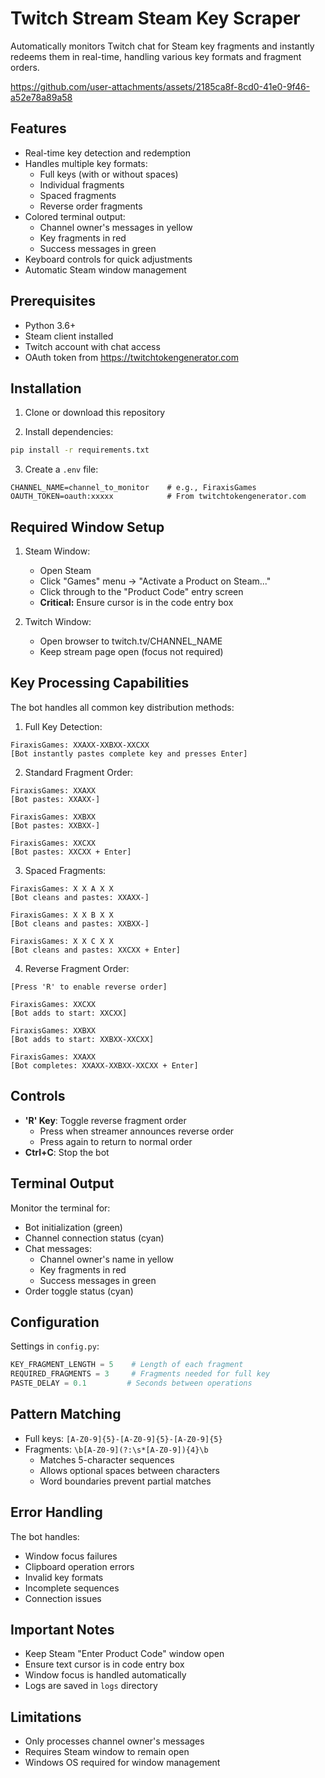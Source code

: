 # Twitch Stream Steam Key Scraper

Automatically monitors Twitch chat for Steam key fragments and instantly redeems them in real-time, handling various key formats and fragment orders.


https://github.com/user-attachments/assets/2185ca8f-8cd0-41e0-9f46-a52e78a89a58

  
## Features
- Real-time key detection and redemption
- Handles multiple key formats:
  - Full keys (with or without spaces)
  - Individual fragments
  - Spaced fragments
  - Reverse order fragments
- Colored terminal output:
  - Channel owner's messages in yellow
  - Key fragments in red
  - Success messages in green
- Keyboard controls for quick adjustments
- Automatic Steam window management

## Prerequisites
- Python 3.6+
- Steam client installed
- Twitch account with chat access
- OAuth token from https://twitchtokengenerator.com

## Installation

1. Clone or download this repository

2. Install dependencies:
```bash
pip install -r requirements.txt
```

3. Create a `.env` file:
```properties
CHANNEL_NAME=channel_to_monitor    # e.g., FiraxisGames
OAUTH_TOKEN=oauth:xxxxx            # From twitchtokengenerator.com
```

## Required Window Setup

1. Steam Window:
   - Open Steam
   - Click "Games" menu → "Activate a Product on Steam..."
   - Click through to the "Product Code" entry screen
   - **Critical:** Ensure cursor is in the code entry box

2. Twitch Window:
   - Open browser to twitch.tv/CHANNEL_NAME
   - Keep stream page open (focus not required)

## Key Processing Capabilities

The bot handles all common key distribution methods:

1. Full Key Detection:
```
FiraxisGames: XXAXX-XXBXX-XXCXX
[Bot instantly pastes complete key and presses Enter]
```

2. Standard Fragment Order:
```
FiraxisGames: XXAXX
[Bot pastes: XXAXX-]

FiraxisGames: XXBXX
[Bot pastes: XXBXX-]

FiraxisGames: XXCXX
[Bot pastes: XXCXX + Enter]
```

3. Spaced Fragments:
```
FiraxisGames: X X A X X
[Bot cleans and pastes: XXAXX-]

FiraxisGames: X X B X X
[Bot cleans and pastes: XXBXX-]

FiraxisGames: X X C X X
[Bot cleans and pastes: XXCXX + Enter]
```

4. Reverse Fragment Order:
```
[Press 'R' to enable reverse order]

FiraxisGames: XXCXX
[Bot adds to start: XXCXX]

FiraxisGames: XXBXX
[Bot adds to start: XXBXX-XXCXX]

FiraxisGames: XXAXX
[Bot completes: XXAXX-XXBXX-XXCXX + Enter]
```

## Controls

- **'R' Key**: Toggle reverse fragment order
  - Press when streamer announces reverse order
  - Press again to return to normal order
- **Ctrl+C**: Stop the bot

## Terminal Output

Monitor the terminal for:
- Bot initialization (green)
- Channel connection status (cyan)
- Chat messages:
  - Channel owner's name in yellow
  - Key fragments in red
  - Success messages in green
- Order toggle status (cyan)

## Configuration

Settings in `config.py`:
```python
KEY_FRAGMENT_LENGTH = 5    # Length of each fragment
REQUIRED_FRAGMENTS = 3     # Fragments needed for full key
PASTE_DELAY = 0.1         # Seconds between operations
```

## Pattern Matching

- Full keys: `[A-Z0-9]{5}-[A-Z0-9]{5}-[A-Z0-9]{5}`
- Fragments: `\b[A-Z0-9](?:\s*[A-Z0-9]){4}\b`
  - Matches 5-character sequences
  - Allows optional spaces between characters
  - Word boundaries prevent partial matches

## Error Handling

The bot handles:
- Window focus failures
- Clipboard operation errors
- Invalid key formats
- Incomplete sequences
- Connection issues

## Important Notes

- Keep Steam "Enter Product Code" window open
- Ensure text cursor is in code entry box
- Window focus is handled automatically
- Logs are saved in `logs` directory

## Limitations

- Only processes channel owner's messages
- Requires Steam window to remain open
- Windows OS required for window management
